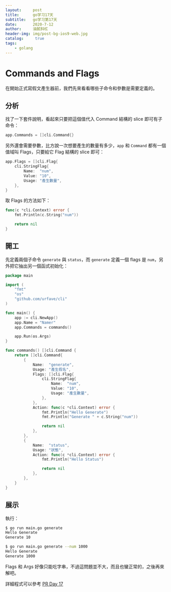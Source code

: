 ```yaml
---
layout:     post
title:      go学习17天
subtitle:   go学习第17天
date:       2020-7-12
author:     油腻斜杠
header-img: img/post-bg-ios9-web.jpg
catalog: 	 true
tags:
    - golang
---
```



# Commands and Flags

在開始正式寫假文產生器前，我們先來看看哪些子命令和參數是需要定義的。

## 分析

找了一下套件說明，看起來只要把這個值代入 Command 結構的 slice 即可有子命令：

```go
app.Commands = []cli.Command{}
```

另外還會需要參數，比方說一次想要產生的數量有多少，`app` 和 `Command` 都有一個值域叫 Flags，只要給它 Flag 結構的 slice 即可：

```go
app.Flags = []cli.Flag{
    cli.StringFlag{
        Name:  "num",
        Value: "10",
        Usage: "產生數量",
    },
}
```

取 Flags 的方法如下：

```go
func(c *cli.Context) error {
    fmt.Println(c.String("num"))

    return nil
}
```

## 開工

先定義兩個子命令 `generate` 與 `status`，而 `generate` 定義一個 flags 是 `num`，另外把它抽出另一個函式初始化：

```go
package main

import (
	"fmt"
	"os"
	"github.com/urfave/cli"
)

func main() {
	app := cli.NewApp()
	app.Name = "Namer"
	app.Commands = commands()

	app.Run(os.Args)
}

func commands() []cli.Command {
	return []cli.Command{
		{
			Name:  "generate",
			Usage: "產生假名",
			Flags: []cli.Flag{
				cli.StringFlag{
					Name:  "num",
					Value: "10",
					Usage: "產生數量",
				},
			},
			Action: func(c *cli.Context) error {
				fmt.Println("Hello Generate")
				fmt.Println("Generate " + c.String("num"))

				return nil
			},
		},
		{
			Name:  "status",
			Usage: "狀態",
			Action: func(c *cli.Context) error {
				fmt.Println("Hello Status")

				return nil
			},
		},
	}
}
```

## 展示

執行：

```bash
$ go run main.go generate
Hello Generate
Generate 10

$ go run main.go generate --num 1000
Hello Generate
Generate 1000
```

Flags 和 Args 好像只能吃字串，不過這問題並不大，而且也蠻正常的，之後再來解吧。

詳細程式可以參考 [PR Day 17](https://github.com/MilesChou/namer/pull/2)